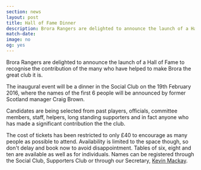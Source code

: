 ```yaml
---
section: news
layout: post
title: Hall of Fame Dinner
description: Brora Rangers are delighted to announce the launch of a Hall of Fame to recognise the contribution of the many who have helped to make Brora the great club it is.
match-date:
image: no
og: yes
---
```

Brora Rangers are delighted to announce the launch of a Hall of Fame to recognise the contribution of the many who have helped to make Brora the great club it is.

The inaugural event will be a dinner in the Social Club on the 19th February 2016, where the names of the first 6 people will be announced by former Scotland manager Craig Brown.

Candidates are being selected from past players, officials, committee members, staff, helpers, long standing supporters and in fact anyone who has made a significant contribution the the club.

The cost of tickets has been restricted to only £40 to encourage as many people as possible to attend. Availability is limited to the space though, so don't delay and book now to avoid disappointment. Tables of six, eight and ten are available as well as for individuals. Names can be registered through the Social Club, Supporters Club or through our Secretary, [Kevin Mackay](mailto:brorarangersfc@highlandleague.com).